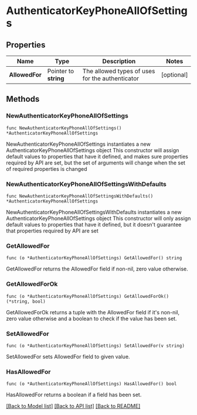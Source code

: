 # AuthenticatorKeyPhoneAllOfSettings

## Properties

Name | Type | Description | Notes
------------ | ------------- | ------------- | -------------
**AllowedFor** | Pointer to **string** | The allowed types of uses for the authenticator | [optional] 

## Methods

### NewAuthenticatorKeyPhoneAllOfSettings

`func NewAuthenticatorKeyPhoneAllOfSettings() *AuthenticatorKeyPhoneAllOfSettings`

NewAuthenticatorKeyPhoneAllOfSettings instantiates a new AuthenticatorKeyPhoneAllOfSettings object
This constructor will assign default values to properties that have it defined,
and makes sure properties required by API are set, but the set of arguments
will change when the set of required properties is changed

### NewAuthenticatorKeyPhoneAllOfSettingsWithDefaults

`func NewAuthenticatorKeyPhoneAllOfSettingsWithDefaults() *AuthenticatorKeyPhoneAllOfSettings`

NewAuthenticatorKeyPhoneAllOfSettingsWithDefaults instantiates a new AuthenticatorKeyPhoneAllOfSettings object
This constructor will only assign default values to properties that have it defined,
but it doesn't guarantee that properties required by API are set

### GetAllowedFor

`func (o *AuthenticatorKeyPhoneAllOfSettings) GetAllowedFor() string`

GetAllowedFor returns the AllowedFor field if non-nil, zero value otherwise.

### GetAllowedForOk

`func (o *AuthenticatorKeyPhoneAllOfSettings) GetAllowedForOk() (*string, bool)`

GetAllowedForOk returns a tuple with the AllowedFor field if it's non-nil, zero value otherwise
and a boolean to check if the value has been set.

### SetAllowedFor

`func (o *AuthenticatorKeyPhoneAllOfSettings) SetAllowedFor(v string)`

SetAllowedFor sets AllowedFor field to given value.

### HasAllowedFor

`func (o *AuthenticatorKeyPhoneAllOfSettings) HasAllowedFor() bool`

HasAllowedFor returns a boolean if a field has been set.


[[Back to Model list]](../README.md#documentation-for-models) [[Back to API list]](../README.md#documentation-for-api-endpoints) [[Back to README]](../README.md)


